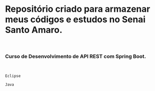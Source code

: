 <h1>Repositório criado para armazenar meus códigos e estudos no Senai Santo Amaro.</h1><br>
<h3>Curso de Desenvolvimento de API REST com Spring Boot.</h3><br>

```
Eclipse
```
```
Java
```



